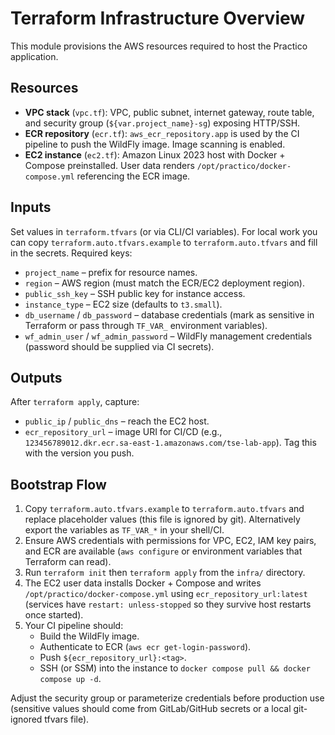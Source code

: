 # Terraform Infrastructure Overview

This module provisions the AWS resources required to host the Practico application.

## Resources

- **VPC stack** (`vpc.tf`): VPC, public subnet, internet gateway, route table, and security group (`${var.project_name}-sg`) exposing HTTP/SSH.
- **ECR repository** (`ecr.tf`): `aws_ecr_repository.app` is used by the CI pipeline to push the WildFly image. Image scanning is enabled.
- **EC2 instance** (`ec2.tf`): Amazon Linux 2023 host with Docker + Compose preinstalled. User data renders `/opt/practico/docker-compose.yml` referencing the ECR image.

## Inputs

Set values in `terraform.tfvars` (or via CLI/CI variables). For local work you can copy `terraform.auto.tfvars.example` to `terraform.auto.tfvars` and fill in the secrets. Required keys:

- `project_name` – prefix for resource names.
- `region` – AWS region (must match the ECR/EC2 deployment region).
- `public_ssh_key` – SSH public key for instance access.
- `instance_type` – EC2 size (defaults to `t3.small`).
- `db_username` / `db_password` – database credentials (mark as sensitive in Terraform or pass through `TF_VAR_` environment variables).
- `wf_admin_user` / `wf_admin_password` – WildFly management credentials (password should be supplied via CI secrets).

## Outputs

After `terraform apply`, capture:

- `public_ip` / `public_dns` – reach the EC2 host.
- `ecr_repository_url` – image URI for CI/CD (e.g., `123456789012.dkr.ecr.sa-east-1.amazonaws.com/tse-lab-app`). Tag this with the version you push.

## Bootstrap Flow

1. Copy `terraform.auto.tfvars.example` to `terraform.auto.tfvars` and replace placeholder values (this file is ignored by git). Alternatively export the variables as `TF_VAR_*` in your shell/CI.
2. Ensure AWS credentials with permissions for VPC, EC2, IAM key pairs, and ECR are available (`aws configure` or environment variables that Terraform can read).
3. Run `terraform init` then `terraform apply` from the `infra/` directory.
4. The EC2 user data installs Docker + Compose and writes `/opt/practico/docker-compose.yml` using `ecr_repository_url:latest` (services have `restart: unless-stopped` so they survive host restarts once started).
5. Your CI pipeline should:
   - Build the WildFly image.
   - Authenticate to ECR (`aws ecr get-login-password`).
   - Push `${ecr_repository_url}:<tag>`.
   - SSH (or SSM) into the instance to `docker compose pull && docker compose up -d`.

Adjust the security group or parameterize credentials before production use (sensitive values should come from GitLab/GitHub secrets or a local git-ignored tfvars file).
